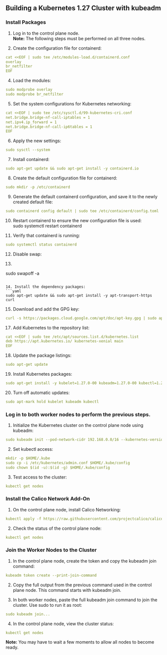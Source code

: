 ## Building a Kubernetes 1.27 Cluster with kubeadm   
   
### Install Packages   
   
1. Log in to the control plane node.   
**Note:** The following steps must be performed on all three nodes.   
   
2. Create the configuration file for containerd:
```yaml 
cat <<EOF | sudo tee /etc/modules-load.d/containerd.conf   
overlay   
br_netfilter   
EOF  
```   
4. Load the modules:   
```yaml 
sudo modprobe overlay   
sudo modprobe br_netfilter   
```
   
5. Set the system configurations for Kubernetes networking:   
```yaml 
cat <<EOF | sudo tee /etc/sysctl.d/99-kubernetes-cri.conf   
net.bridge.bridge-nf-call-iptables = 1   
net.ipv4.ip_forward = 1   
net.bridge.bridge-nf-call-ip6tables = 1   
EOF   
```
   
6. Apply the new settings:   
```yaml 
sudo sysctl --system   
```

7. Install containerd:   
```yaml 
sudo apt-get update && sudo apt-get install -y containerd.io
```

8. Create the default configuration file for containerd:   
```yaml 
sudo mkdir -p /etc/containerd   
```

9. Generate the default containerd configuration, and save it to the newly created default file:   
```yaml
sudo containerd config default | sudo tee /etc/containerd/config.toml   
```

10. Restart containerd to ensure the new configuration file is used:   
sudo systemctl restart containerd   
   
11. Verify that containerd is running:   
```yaml
sudo systemctl status containerd   
```
   
12. Disable swap:
13. ```yaml  
sudo swapoff -a  
```
   
14. Install the dependency packages:
```yaml
sudo apt-get update && sudo apt-get install -y apt-transport-https curl
``` 
   
15. Download and add the GPG key:
```yaml
curl -s https://packages.cloud.google.com/apt/doc/apt-key.gpg | sudo apt-key add -
```
   
17. Add Kubernetes to the repository list:   
```yaml
cat <<EOF | sudo tee /etc/apt/sources.list.d/kubernetes.list   
deb https://apt.kubernetes.io/ kubernetes-xenial main   
EOF
```  
   
18. Update the package listings:   
```yaml
sudo apt-get update
```  
   
19. Install Kubernetes packages:   
```yaml
sudo apt-get install -y kubelet=1.27.0-00 kubeadm=1.27.0-00 kubectl=1.27.0-00
```  
   
20. Turn off automatic updates:   
```yaml
sudo apt-mark hold kubelet kubeadm kubectl
```
   
### Log in to both worker nodes to perform the previous steps.   
   
1. Initialize the Kubernetes cluster on the control plane node using kubeadm:   
```yaml
sudo kubeadm init --pod-network-cidr 192.168.0.0/16 --kubernetes-version 1.27.0   
```

2. Set kubectl access:   
```yaml
mkdir -p $HOME/.kube   
sudo cp -i /etc/kubernetes/admin.conf $HOME/.kube/config   
sudo chown $(id -u):$(id -g) $HOME/.kube/config   
```

3. Test access to the cluster:   
```yaml
kubectl get nodes   
```

### Install the Calico Network Add-On   
1. On the control plane node, install Calico Networking:   
```yaml
kubectl apply -f https://raw.githubusercontent.com/projectcalico/calico/v3.25.0/manifests/calico.yaml   
```

2. Check the status of the control plane node:   
```yaml
kubectl get nodes   
```

### Join the Worker Nodes to the Cluster   
1. In the control plane node, create the token and copy the kubeadm join command:   
```yaml
kubeadm token create --print-join-command   
```
  
2. Copy the full output from the previous command used in the control plane node. This command starts with kubeadm join.   
   
3. In both worker nodes, paste the full kubeadm join command to join the cluster. Use sudo to run it as root:   
```yaml
sudo kubeadm join...   
```

4. In the control plane node, view the cluster status:   
```yaml
kubectl get nodes
```
   
   
**Note:** You may have to wait a few moments to allow all nodes to become ready.   
